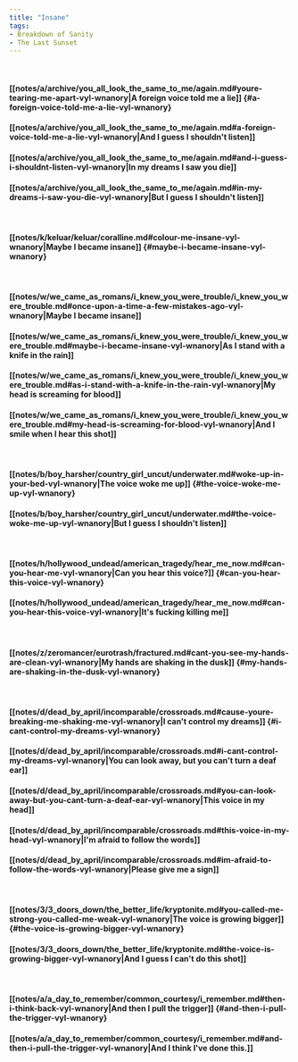 ```yaml
---
title: "Insane"
tags:
- Breakdown of Sanity
- The Last Sunset
---
```

&nbsp;
#### [[notes/a/archive/you_all_look_the_same_to_me/again.md#youre-tearing-me-apart-vyl-wnanory|A foreign voice told me a lie]] {#a-foreign-voice-told-me-a-lie-vyl-wnanory}
#### [[notes/a/archive/you_all_look_the_same_to_me/again.md#a-foreign-voice-told-me-a-lie-vyl-wnanory|And I guess I shouldn't listen]]
#### [[notes/a/archive/you_all_look_the_same_to_me/again.md#and-i-guess-i-shouldnt-listen-vyl-wnanory|In my dreams I saw you die]]
#### [[notes/a/archive/you_all_look_the_same_to_me/again.md#in-my-dreams-i-saw-you-die-vyl-wnanory|But I guess I shouldn't listen]]
&nbsp;
#### [[notes/k/keluar/keluar/coralline.md#colour-me-insane-vyl-wnanory|Maybe I became insane]] {#maybe-i-became-insane-vyl-wnanory}
&nbsp;
#### [[notes/w/we_came_as_romans/i_knew_you_were_trouble/i_knew_you_were_trouble.md#once-upon-a-time-a-few-mistakes-ago-vyl-wnanory|Maybe I became insane]]
#### [[notes/w/we_came_as_romans/i_knew_you_were_trouble/i_knew_you_were_trouble.md#maybe-i-became-insane-vyl-wnanory|As I stand with a knife in the rain]]
#### [[notes/w/we_came_as_romans/i_knew_you_were_trouble/i_knew_you_were_trouble.md#as-i-stand-with-a-knife-in-the-rain-vyl-wnanory|My head is screaming for blood]]
#### [[notes/w/we_came_as_romans/i_knew_you_were_trouble/i_knew_you_were_trouble.md#my-head-is-screaming-for-blood-vyl-wnanory|And I smile when I hear this shot]]
&nbsp;
#### [[notes/b/boy_harsher/country_girl_uncut/underwater.md#woke-up-in-your-bed-vyl-wnanory|The voice woke me up]] {#the-voice-woke-me-up-vyl-wnanory}
#### [[notes/b/boy_harsher/country_girl_uncut/underwater.md#the-voice-woke-me-up-vyl-wnanory|But I guess I shouldn't listen]]
&nbsp;
#### [[notes/h/hollywood_undead/american_tragedy/hear_me_now.md#can-you-hear-me-vyl-wnanory|Can you hear this voice?]] {#can-you-hear-this-voice-vyl-wnanory}
#### [[notes/h/hollywood_undead/american_tragedy/hear_me_now.md#can-you-hear-this-voice-vyl-wnanory|It's fucking killing me]]
&nbsp;
#### [[notes/z/zeromancer/eurotrash/fractured.md#cant-you-see-my-hands-are-clean-vyl-wnanory|My hands are shaking in the dusk]] {#my-hands-are-shaking-in-the-dusk-vyl-wnanory}
&nbsp;
#### [[notes/d/dead_by_april/incomparable/crossroads.md#cause-youre-breaking-me-shaking-me-vyl-wnanory|I can't control my dreams]] {#i-cant-control-my-dreams-vyl-wnanory}
#### [[notes/d/dead_by_april/incomparable/crossroads.md#i-cant-control-my-dreams-vyl-wnanory|You can look away, but you can't turn a deaf ear]]
#### [[notes/d/dead_by_april/incomparable/crossroads.md#you-can-look-away-but-you-cant-turn-a-deaf-ear-vyl-wnanory|This voice in my head]]
#### [[notes/d/dead_by_april/incomparable/crossroads.md#this-voice-in-my-head-vyl-wnanory|I'm afraid to follow the words]]
#### [[notes/d/dead_by_april/incomparable/crossroads.md#im-afraid-to-follow-the-words-vyl-wnanory|Please give me a sign]]
&nbsp;
#### [[notes/3/3_doors_down/the_better_life/kryptonite.md#you-called-me-strong-you-called-me-weak-vyl-wnanory|The voice is growing bigger]] {#the-voice-is-growing-bigger-vyl-wnanory}
#### [[notes/3/3_doors_down/the_better_life/kryptonite.md#the-voice-is-growing-bigger-vyl-wnanory|And I guess I can't do this shot]]
&nbsp;
#### [[notes/a/a_day_to_remember/common_courtesy/i_remember.md#then-i-think-back-vyl-wnanory|And then I pull the trigger]] {#and-then-i-pull-the-trigger-vyl-wnanory}
#### [[notes/a/a_day_to_remember/common_courtesy/i_remember.md#and-then-i-pull-the-trigger-vyl-wnanory|And I think I've done this.]]

